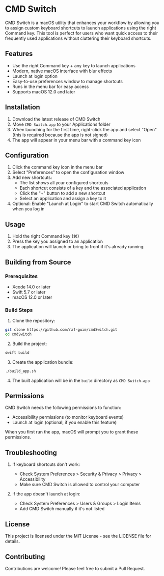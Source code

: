 # CMD Switch

CMD Switch is a macOS utility that enhances your workflow by allowing you to assign custom keyboard shortcuts to launch applications using the right Command key. This tool is perfect for users who want quick access to their frequently used applications without cluttering their keyboard shortcuts.

## Features

- Use the right Command key + any key to launch applications
- Modern, native macOS interface with blur effects
- Launch at login option
- Easy-to-use preferences window to manage shortcuts
- Runs in the menu bar for easy access
- Supports macOS 12.0 and later

## Installation

1. Download the latest release of CMD Switch
2. Move `CMD Switch.app` to your Applications folder
3. When launching for the first time, right-click the app and select "Open" (this is required because the app is not signed)
4. The app will appear in your menu bar with a command key icon

## Configuration

1. Click the command key icon in the menu bar
2. Select "Preferences" to open the configuration window
3. Add new shortcuts:
   - The list shows all your configured shortcuts
   - Each shortcut consists of a key and the associated application
   - Click the "+" button to add a new shortcut
   - Select an application and assign a key to it
4. Optional: Enable "Launch at Login" to start CMD Switch automatically when you log in

## Usage

1. Hold the right Command key (⌘)
2. Press the key you assigned to an application
3. The application will launch or bring to front if it's already running

## Building from Source

### Prerequisites

- Xcode 14.0 or later
- Swift 5.7 or later
- macOS 12.0 or later

### Build Steps

1. Clone the repository:

```bash
git clone https://github.com/raf-guim/cmdSwitch.git
cd cmdSwitch
```

2. Build the project:

```bash
swift build
```

3. Create the application bundle:

```bash
./build_app.sh
```

4. The built application will be in the `build` directory as `CMD Switch.app`

## Permissions

CMD Switch needs the following permissions to function:

- Accessibility permissions (to monitor keyboard events)
- Launch at login (optional, if you enable this feature)

When you first run the app, macOS will prompt you to grant these permissions.

## Troubleshooting

1. If keyboard shortcuts don't work:

   - Check System Preferences > Security & Privacy > Privacy > Accessibility
   - Make sure CMD Switch is allowed to control your computer

2. If the app doesn't launch at login:
   - Check System Preferences > Users & Groups > Login Items
   - Add CMD Switch manually if it's not listed

## License

This project is licensed under the MIT License - see the LICENSE file for details.

## Contributing

Contributions are welcome! Please feel free to submit a Pull Request.
